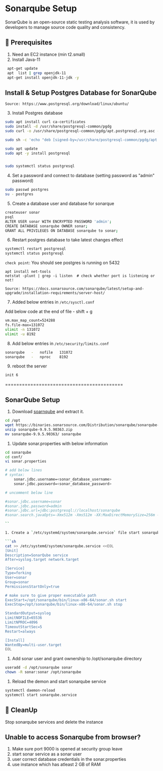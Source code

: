 
# Sonarqube Setup

SonarQube is an open-source static testing analysis software, it is used by developers to manage source code quality and consistency.
## 🧰 Prerequisites
1. Need an EC2 instance (min t2.small)
2. Install Java-11

  ```sh 
   apt-get update   
   apt  list | grep openjdk-11  
   apt-get install openjdk-11-jdk -y   
   ```

## Install & Setup Postgres Database for SonarQube

`Source: https://www.postgresql.org/download/linux/ubuntu/`  

3. Install Postgres database   

  ```sh 
  sudo apt install curl ca-certificates
  sudo install -d /usr/share/postgresql-common/pgdg
  sudo curl -o /usr/share/postgresql-common/pgdg/apt.postgresql.org.asc --fail https://www.postgresql.org/media/keys/ACCC4CF8.asc

  sudo sh -c 'echo "deb [signed-by=/usr/share/postgresql-common/pgdg/apt.postgresql.org.asc] https://apt.postgresql.org/pub/repos/apt $(lsb_release -cs)-pgdg main" > /etc/apt/sources.list.d/pgdg.list'

  sudo apt update
  sudo apt -y install postgresql


  sudo systemctl status postgresql
  ```

4. Set a password and connect to database (setting password as "admin" password)

  ```sh 
  sudo passwd postgres
  su - postgres
  ```

5. Create a database user and database for sonarque 

  ```sh 
  createuser sonar
  psql
  ALTER USER sonar WITH ENCRYPTED PASSWORD 'admin';
  CREATE DATABASE sonarqube OWNER sonar;
  GRANT ALL PRIVILEGES ON DATABASE sonarqube to sonar;
  ``` 

6. Restart postgres database to take latest changes effect 

  ```sh 
  systemctl restart postgresql 
  systemctl status postgresql
  ```
`check point`: You should see postgres is running on 5432
```
apt install net-tools
netstat -plunt | grep -i listen  # check whether port is listening or not!
```

`Source: https://docs.sonarsource.com/sonarqube/latest/setup-and-upgrade/installation-requirements/server-host/ `

7. Added below entries in `/etc/sysctl.conf`

Add below code at the end of file - shift + g

  ```sh 
  vm.max_map_count=524288
  fs.file-max=131072
  ulimit -n 131072
  ulimit -u 8192
  ```

8. Add below entries in `/etc/security/limits.conf`

  ```sh 
  sonarqube   -   nofile   131072
  sonarqube   -   nproc    8192
  ```

9. reboot the server 

  ```sh 
  init 6
  ```
  ==========================================

 ## SonarQube Setup

1. Download [soarnqube](https://www.sonarqube.org/downloads/) and extract it.   
  ```sh 
  cd /opt
  wget https://binaries.sonarsource.com/Distribution/sonarqube/sonarqube-8.9.10.61524.zip
  unzip sonarqube-9.9.5.90363.zip
  mv sonarqube-9.9.5.90363/ sonarqube

  ```

1. Update sonar.properties with below information 

  ```sh
  cd sonarqube
  cd conf/
  vi sonar.properties

  # add below lines
  # syntax:
      sonar.jdbc.username=<sonar_database_username>
      sonar.jdbc.password=<sonar_database_password>
  
  # uncomment below line

  #sonar.jdbc.username=sonar
  #sonar.jdbc.password=admin
  #sonar.jdbc.url=jdbc:postgresql://localhost/sonarqube
  #sonar.search.javaOpts=-Xmx512m -Xms512m -XX:MaxDirectMemorySize=256m -XX:+HeapDumpOnOutOfMemoryError

  ``

1. Create a `/etc/systemd/system/sonarqube.service` file start sonarqube service at the boot time 

  ```sh   
  cat >> /etc/systemd/system/sonarqube.service <<EOL
  [Unit]
  Description=SonarQube service
  After=syslog.target network.target

  [Service]
  Type=forking
  User=sonar
  Group=sonar
  PermissionsStartOnly=true

  # make sure to give proper executable path
  ExecStart=/opt/sonarqube/bin/linux-x86-64/sonar.sh start 
  ExecStop=/opt/sonarqube/bin/linux-x86-64/sonar.sh stop

  StandardOutput=syslog
  LimitNOFILE=65536
  LimitNPROC=4096
  TimeoutStartSec=5
  Restart=always

  [Install]
  WantedBy=multi-user.target
  EOL
  ```

1. Add sonar user and grant ownership to /opt/sonarqube directory 

  ```sh 
  useradd -d /opt/sonarqube sonar
  chown -R sonar:sonar /opt/sonarqube
  ```

1. Reload the demon and start sonarqube service 
  ```sh 
  systemctl daemon-reload 
  systemctl start sonarqube.service 
  ```


## 🧹 CleanUp  

   Stop sonarqube services and delete the instance

 ## Unable to access Sonarqube from browser? 

 1. Make sure port 9000 is opened at security group leave
 2. start sonar service as a sonar user 
 3. user correct database credentials in the sonar.properties
 4. use instance which has atleast 2 GB of RAM
 
